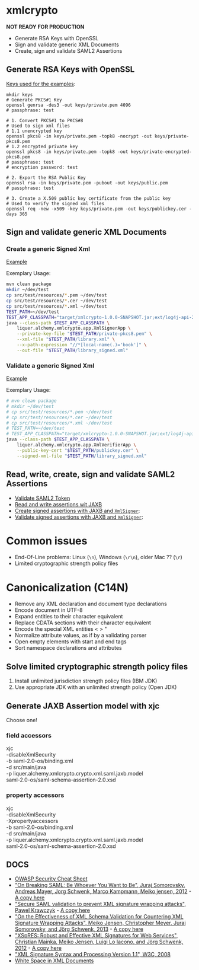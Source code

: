 # xmlcrypto

**NOT READY FOR PRODUCTION**

- Generate RSA Keys with OpenSSL
- Sign and validate generic XML Documents
- Create, sign and validate SAML2 Assertions

## Generate RSA Keys with OpenSSL

[Keys used for the examples](./keys):
```
mkdir keys
# Generate PKCS#1 Key
openssl genrsa -des3 -out keys/private.pem 4096
# passphrase: test

# 1. Convert PKCS#1 to PKCS#8
# Used to sign xml files
# 1.1 unencrypted key
openssl pkcs8 -in keys/private.pem -topk8 -nocrypt -out keys/private-pkcs8.pem
# 1.2 encrypted private key 
openssl pkcs8 -in keys/private.pem -topk8 -out keys/private-encrypted-pkcs8.pem
# passphrase: test
# encryption password: test

# 2. Export the RSA Public Key
openssl rsa -in keys/private.pem -pubout -out keys/public.pem
# passphrase: test

# 3. Create a X.509 public key certificate from the public key
# Used to verify the signed xml files
openssl req -new -x509 -key keys/private.pem -out keys/publickey.cer -days 365
```

##  Sign and validate generic XML Documents

### Create a generic Signed Xml

[Example](./src/test/java/liquer/alchemy/xmlcrypto/app/XmlSignerApp.java)

Exemplary Usage:

```bash
mvn clean package
mkdir ~/dev/test
cp src/test/resources/*.pem ~/dev/test
cp src/test/resources/*.cer ~/dev/test
cp src/test/resources/*.xml ~/dev/test
TEST_PATH=~/dev/test
TEST_APP_CLASSPATH="target/xmlcrypto-1.0.0-SNAPSHOT.jar;ext/log4j-api-2.4.jar;ext/log4j-core-2.4.jar;ext/hamcrest-core-1.3.jar"
java --class-path $TEST_APP_CLASSPATH \
    liquer.alchemy.xmlcrypto.app.XmlSignerApp \
    --private-key-file "$TEST_PATH/private-pkcs8.pem" \
    --xml-file "$TEST_PATH/library.xml" \
    --x-path-expression "//*[local-name(.)='book']" \
    --out-file "$TEST_PATH/library_signed.xml"
```

### Validate a generic Signed Xml

[Example](./src/test/java/liquer/alchemy/xmlcrypto/app/XmlVerifierApp.java)

Exemplary Usage:

```bash
# mvn clean package
# mkdir ~/dev/test
# cp src/test/resources/*.pem ~/dev/test
# cp src/test/resources/*.cer ~/dev/test
# cp src/test/resources/*.xml ~/dev/test
# TEST_PATH=~/dev/test
# TEST_APP_CLASSPATH="target/xmlcrypto-1.0.0-SNAPSHOT.jar;ext/log4j-api-2.4.jar;ext/log4j-core-2.4.jar;ext/hamcrest-core-1.3.jar"
java --class-path $TEST_APP_CLASSPATH \
    liquer.alchemy.xmlcrypto.app.XmlVerifierApp \
    --public-key-cert "$TEST_PATH/publickey.cer" \
    --signed-xml-file "$TEST_PATH/library_signed.xml"
```


## Read, write, create, sign and validate SAML2 Assertions

- [Validate SAML2 Token](./src/test/java/liquer/alchemy/xmlcrypto/crypto/xml/saml/AssertionReaderTest.java)
- [Read and write assertions wit JAXB](./src/test/java/liquer/alchemy/xmlcrypto/crypto/xml/saml/jaxb/JAXBModelTest.java)
- [Create signed assertions with JAXB and `XmlSigner`](./src/test/java/liquer/alchemy/xmlcrypto/crypto/xml/saml/AssertionBuilderTest.java):
- [Validate signed assertions with JAXB and `XmlSigner`](./src/test/java/liquer/alchemy/xmlcrypto/crypto/xml/saml/AssertionReaderTest.java):

# Common issues

- End-Of-Line problems: Linux (`\n`), Windows (`\r\n`), older Mac ?? (`\r`)
- Limited cryptographic strength policy files

# Canonicalization (C14N)
- Remove any XML declaration and document type declarations
- Encode document in UTF-8
- Expand entities to their character equivalent
- Replace CDATA sections with their character equivalent
- Encode the special XML entities &lt; &gt; &quot;
- Normalize attribute values, as if by a validating parser
- Open empty elements with start and end tags
- Sort namespace declarations and attributes

## Solve limited cryptographic strength policy files

1. Install unlimited jurisdiction strength policy files (IBM JDK)
2. Use appropriate JDK with an unlimited strength policy (Open JDK)

## Generate JAXB Assertion model with xjc
 
Choose one!

### field accessors

xjc \
-disableXmlSecurity \
-b saml-2.0-os/binding.xml \
-d src/main/java \
-p liquer.alchemy.xmlcrypto.crypto.xml.saml.jaxb.model \
saml-2.0-os/saml-schema-assertion-2.0.xsd

### property accessors

xjc \
-disableXmlSecurity \
-Xpropertyaccessors \
-b saml-2.0-os/binding.xml \
-d src/main/java \
-p liquer.alchemy.xmlcrypto.crypto.xml.saml.jaxb.model \
saml-2.0-os/saml-schema-assertion-2.0.xsd


## DOCS
- [OWASP Security Cheat Sheet](https://cheatsheetseries.owasp.org/cheatsheets/SAML_Security_Cheat_Sheet.html)
- ["On Breaking SAML: Be Whoever You Want to Be", Juraj Somorovsky, Andreas Mayer, Jorg Schwenk, Marco Kampmann, Meiko jensen, 2012](https://www.usenix.org/system/files/conference/usenixsecurity12/sec12-final91.pdf) - [A copy here](docs/sec12-final91.pdf)
- ["Secure SAML validation to prevent XML signature wrapping attacks", Pawel Krawczyk](https://arxiv.org/ftp/arxiv/papers/1401/1401.7483.pdf) - [A copy here](docs/1401.7483.pdf)
- ["On the Effectiveness of XML Schema Validation for Countering XML Signature Wrapping Attacks", Meiko Jensen, Christopher Meyer, Juraj Somorovsky, and Jörg Schwenk, 2013](https://www.nds.ruhr-uni-bochum.de/media/nds/veroeffentlichungen/2013/03/25/paper.pdf) - [A copy here](docs/paper.pdf)
- ["XSpRES: Robust and Effective XML Signatures for Web Services", Christian Mainka, Meiko Jensen, Luigi Lo Iacono, and Jörg Schwenk, 2012](https://www.nds.ruhr-uni-bochum.de/media/nds/veroeffentlichungen/2012/07/24/CLOSER_XSpRES.pdf) - [A copy here](docs/CLOSER_XSpRES.pdf)
- ["XML Signature Syntax and Processing Version 1.1", W3C, 2008](https://www.w3.org/TR/xmldsig-core/)
- [White Space in XML Documents](http://usingxml.com/Basics/XmlSpace)